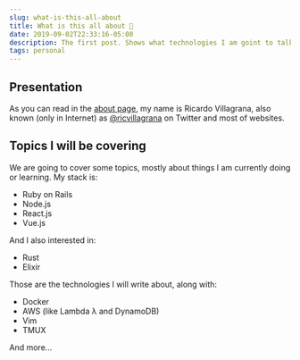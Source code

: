 ```yaml
---
slug: what-is-this-all-about
title: What is this all about 🤔
date: 2019-09-02T22:33:16-05:00
description: The first post. Shows what technologies I am goint to talk about in this blog and the purpose of it.
tags: personal
---
```


## Presentation
As you can read in the [about page](/about), my name is Ricardo Villagrana, also known (only in Internet) as [@ricvillagrana](https://twitter.com/ricvillagrana) on Twitter and most of websites.

## Topics I will be covering
We are going to cover some topics, mostly about things I am currently doing or learning. My stack is:
- Ruby on Rails
- Node.js
- React.js
- Vue.js

And I also interested in:
- Rust
- Elixir

Those are the technologies I will write about, along with:
- Docker
- AWS (like Lambda λ and DynamoDB)
- Vim
- TMUX

And more...
